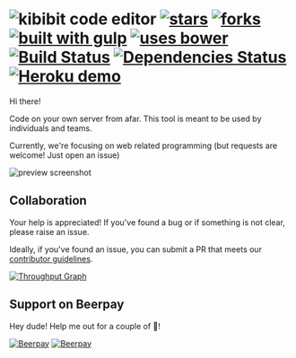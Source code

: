 # ![kibibit](http://i.imgur.com/xNRmBVl.png) code editor [![stars](http://github-svg-buttons.herokuapp.com/star.svg?user=Kibibit&repo=kibibit-code-editor&style=flat&background=007ec6)](http://github.com/Kibibit/kibibit-code-editor) [![forks](http://github-svg-buttons.herokuapp.com/fork.svg?user=Kibibit&repo=kibibit-code-editor&style=flat&background=007ec6)](http://github.com/Kibibit/kibibit-code-editor/fork) [![built with gulp](https://img.shields.io/badge/gulp-all_the_builds!-eb4a4b.svg?logo=data%3Aimage%2Fpng%3Bbase64%2CiVBORw0KGgoAAAANSUhEUgAAAAYAAAAOCAMAAAA7QZ0XAAAABlBMVEUAAAD%2F%2F%2F%2Bl2Z%2FdAAAAAXRSTlMAQObYZgAAABdJREFUeAFjAAFGRjSSEQzwUgwQkjAFAAtaAD0Ls2nMAAAAAElFTkSuQmCC)](http://gulpjs.com/) [![uses bower](https://img.shields.io/badge/-bower-ffcc30.svg?logo=data%3Aimage%2Fpng%3Bbase64%2CiVBORw0KGgoAAAANSUhEUgAAAA4AAAAMCAYAAABSgIzaAAAAAXNSR0IArs4c6QAAAUVJREFUKBVdkrFOwzAQhn87SICqio0NgVhoBCvQPkdIhcQIW2eE%2BggwsJUKWBmQmrwGqCAmhIChmRAvUBgAxYfPjh2Dh5z9332%2FT%2BcIBCttx0RUC9n4WbhTsrlmMvn9q9FmfGKrRRfLDXe0kVqU3b0IhvKjWyTHHZ834M52TJcrFoqWFJq7CtNriXPSmogpO7zRACGKPAfZbbc8xDJDae8LjVRh7%2FEd%2FeFVVS1QKt85pKL6wBV802gwi8%2BRRKO5YKCH1QLJSQe5brtygQjbdKKL%2B8UHhG7RLSGl2fLQ%2FHBc0sWDYop8OO%2BO4HF3e9%2FgBvkya1Gl5aIyO4ayACo1tP5W4qkf6Q54kY2JforsbM5I%2Fz8bkx%2FEp9aQlI38lsaAr2aX0eAvzNMNi0NTPyUL2xQbV3MwQvgHOdiDTuBYmxCycf0EYc0v17N7c0xaFo4AAAAASUVORK5CYII%3D)](https://bower.io/) [![Build Status](https://travis-ci.org/Kibibit/kibibit-code-editor.svg?branch=master)](https://travis-ci.org/Kibibit/kibibit-code-editor) [![Dependencies Status](https://img.shields.io/gemnasium/Kibibit/kibibit-code-editor.svg)](https://gemnasium.com/Kibibit/kibibit-code-editor) [![Heroku demo](https://heroku-badge.herokuapp.com/?app=kibibit-demo&style=flat&svg=1)](https://kibibit-demo.herokuapp.com/)

Hi there!

Code on your own server from afar. This tool is meant to be used by individuals and teams.

Currently, we're focusing on web related programming (but requests are welcome! Just open an issue)

![preview screenshot](http://i.imgur.com/u21o3Y5.png)

## Collaboration

Your help is appreciated! If you've found a bug or if something is not clear, please raise an issue.

Ideally, if you've found an issue, you can submit a PR that meets our [contributor guidelines](CONTRIBUTING.md).

[![Throughput Graph](https://graphs.waffle.io/Kibibit/kibibit-code-editor/throughput.svg)](https://waffle.io/Kibibit/kibibit-code-editor/metrics)

## Support on Beerpay
Hey dude! Help me out for a couple of :beers:!

[![Beerpay](https://beerpay.io/Kibibit/kibibit-code-editor/badge.svg?style=beer-square)](https://beerpay.io/Kibibit/kibibit-code-editor)  [![Beerpay](https://beerpay.io/Kibibit/kibibit-code-editor/make-wish.svg?style=flat-square)](https://beerpay.io/Kibibit/kibibit-code-editor?focus=wish)
